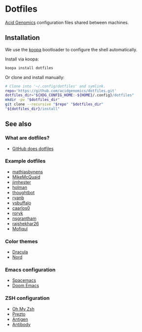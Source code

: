# Dotfiles

[Acid Genomics][] configuration files shared between machines.

## Installation

We use the [koopa][] bootloader to configure the shell automatically.

Install via koopa:

```sh
koopa install dotfiles
```

Or clone and install manually:

```sh
# Clone into '~/.config/dotfiles' and symlink.
repo='https://github.com/acidgenomics/dotfiles.git'
dotfiles_dir="${XDG_CONFIG_HOME:-${HOME}/.config}/dotfiles"
mkdir -pv "$dotfiles_dir"
git clone --recursive "$repo" "$dotfiles_dir"
"${dotfiles_dir}/install"
```

## See also

### What are dotfiles?

- [GitHub does dotfiles](https://dotfiles.github.io/)

### Example dotfiles

- [mathiasbynens](https://github.com/mathiasbynens/dotfiles)
- [MikeMcQuaid](https://github.com/MikeMcQuaid/dotfiles)
- [jimhester](https://github.com/jimhester/dotfiles)
- [holman](https://github.com/holman/dotfiles)
- [thoughtbot](https://github.com/thoughtbot/dotfiles)
- [ryanb](https://github.com/ryanb/dotfiles)
- [vsbuffalo](https://github.com/vsbuffalo/dotfiles)
- [caarlos0](https://github.com/caarlos0/dotfiles)
- [roryk](https://github.com/roryk/dotfiles)
- [nsgrantham](https://github.com/nsgrantham/dotfiles)
- [rajshekhar26](https://github.com/rajshekhar26/dotfiles)
- [Mofiqul](https://github.com/Mofiqul/Dotfiles)

### Color themes

- [Dracula](https://draculatheme.com/)
- [Nord](https://www.nordtheme.com/)

### Emacs configuration

- [Spacemacs](http://spacemacs.org/)
- [Doom Emacs](https://github.com/hlissner/doom-emacs)

### ZSH configuration

- [Oh My Zsh](https://ohmyz.sh/)
- [Prezto](https://github.com/sorin-ionescu/prezto)
- [Antigen](http://antigen.sharats.me/)
- [Antibody](https://getantibody.github.io/)

[acid genomics]: https://acidgenomics.com/
[koopa]: https://koopa.acidgenomics.com/
